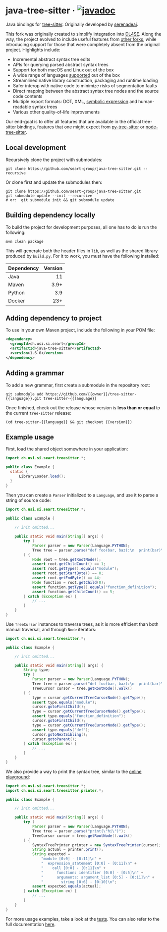 # java-tree-sitter &middot; [![javadoc](https://javadoc.io/badge2/ch.usi.si.seart/java-tree-sitter/javadoc.svg)](https://javadoc.io/doc/ch.usi.si.seart/java-tree-sitter)

Java bindings for [tree-sitter](https://tree-sitter.github.io/tree-sitter/).
Originally developed by [serenadeai](https://github.com/serenadeai).

This fork was originally created to simplify integration into [DL4SE](https://github.com/seart-group/DL4SE).
Along the way, the project evolved to include useful features from [other forks](https://github.com/jakobkhansen/java-tree-sitter),
while introducing support for those that were completely absent from the original project.
Highlights include:

- Incremental abstract syntax tree edits
- APIs for querying parsed abstract syntax trees
- Support for both macOS and Linux out of the box
- A wide range of languages [supported](.gitmodules) out of the box
- Streamlined native library construction, packaging and runtime loading
- Safer interop with native code to minimize risks of segmentation faults
- Direct mapping between the abstract syntax tree nodes and the source code contents
- Multiple export formats: DOT, XML, [symbolic expression](https://en.wikipedia.org/wiki/S-expression) and human-readable syntax trees
- Various other quality-of-life improvements

Our end-goal is to offer all features that are available in the official tree-sitter bindings,
features that one might expect from [py-tree-sitter](https://github.com/tree-sitter/py-tree-sitter) or
[node-tree-sitter](https://github.com/tree-sitter/node-tree-sitter).

## Local development

Recursively clone the project with submodules:

```shell
git clone https://github.com/seart-group/java-tree-sitter.git --recursive
```

Or clone first and update the submodules then:

```shell   
git clone https://github.com/seart-group/java-tree-sitter.git
git submodule update --init --recursive  
# or:  git submodule init && git submodule update
```

## Building dependency locally

To build the project for development purposes, all one has to do is run the following:

```shell
mvn clean package
```

This will generate both the header files in `lib`, as well as the shared library produced by `build.py`.
For it to work, you must have the following installed:

| Dependency | Version |
|:-----------|--------:|
| Java       |      11 |
| Maven      |    3.9+ |
| Python     |     3.9 |
| Docker     |     23+ |

## Adding dependency to project

To use in your own Maven project, include the following in your POM file:

```xml
<dependency>
  <groupId>ch.usi.si.seart</groupId>
  <artifactId>java-tree-sitter</artifactId>
  <version>1.6.0</version>
</dependency>
```

## Adding a grammar

To add a new grammar, first create a submodule in the repository root:

```shell
git submodule add https://github.com/{{owner}}/tree-sitter-{{language}}.git tree-sitter-{{language}}
```

Once finished, check out the release whose version is **less than or equal** to the current `tree-sitter` release:
```shell
(cd tree-sitter-{{language}} && git checkout {{version}})
```

## Example usage

First, load the shared object somewhere in your application:

```java
import ch.usi.si.seart.treesitter.*;

public class Example {
  static {
      LibraryLoader.load();
  }
}
```

Then you can create a `Parser` initialized to a `Language`, and use it to parse a string of source code:

```java
import ch.usi.si.seart.treesitter.*;

public class Example {
    
    // init omitted...

    public static void main(String[] args) {
        try (
            Parser parser = new Parser(Language.PYTHON);
            Tree tree = parser.parse("def foo(bar, baz):\n  print(bar)\n  print(baz)")
        ) {
            Node root = tree.getRootNode();
            assert root.getChildCount() == 1;
            assert root.getType().equals("module");
            assert root.getStartByte() == 0;
            assert root.getEndByte() == 44;
            Node function = root.getChild(0);
            assert function.getType().equals("function_definition");
            assert function.getChildCount() == 5;
        } catch (Exception ex) {
            // ...
        }
    }
}
```

Use `TreeCursor` instances to traverse trees, as it is more efficient than both manual traversal, and through `Node` iterators:

```java
import ch.usi.si.seart.treesitter.*;

public class Example {

    // init omitted...

    public static void main(String[] args) {
        String type;
        try (
            Parser parser = new Parser(Language.PYTHON);
            Tree tree = parser.parse("def foo(bar, baz):\n  print(bar)\n  print(baz)");
            TreeCursor cursor = tree.getRootNode().walk()
        ) {
            type = cursor.getCurrentTreeCursorNode().getType();
            assert type.equals("module");
            cursor.gotoFirstChild();
            type = cursor.getCurrentTreeCursorNode().getType();
            assert type.equals("function_definition");
            cursor.gotoFirstChild();
            type = cursor.getCurrentTreeCursorNode().getType();
            assert type.equals("def");
            cursor.gotoNextSibling();
            cursor.gotoParent();
        } catch (Exception ex) {
            // ...
        }
    }
}
```

We also provide a way to print the syntax tree, similar to the [online playground](https://tree-sitter.github.io/tree-sitter/playground):

```java
import ch.usi.si.seart.treesitter.*;
import ch.usi.si.seart.treesitter.printer.*;

public class Example {

    // init omitted...

    public static void main(String[] args) {
        try (
            Parser parser = new Parser(Language.PYTHON);
            Tree tree = parser.parse("print(\"hi\")");
            TreeCursor cursor = tree.getRootNode().walk()
        ) {
            SyntaxTreePrinter printer = new SyntaxTreePrinter(cursor);
            String actual = printer.print();
            String expected =
                "module [0:0] - [0:11]\n" +
                "  expression_statement [0:0] - [0:11]\n" +
                "    call [0:0] - [0:11]\n" +
                "      function: identifier [0:0] - [0:5]\n" +
                "      arguments: argument_list [0:5] - [0:11]\n" +
                "        string [0:6] - [0:10]\n";
            assert expected.equals(actual);
        } catch (Exception ex) {
            // ...
        }
    }
}
```

For more usage examples, take a look at the [tests](src/test/java/ch/usi/si/seart/treesitter).
You can also refer to the full documentation [here](https://javadoc.io/doc/ch.usi.si.seart/java-tree-sitter/latest/index.html).

